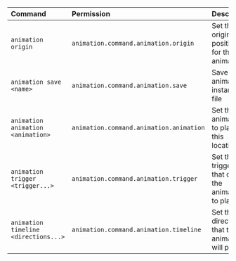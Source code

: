 | Command | Permission | Description |
| :------ | :--------- | :---------- |
| `animation origin` | `animation.command.animation.origin` | Set the origin (past position) for the animation |
| `animation save <name>` | `animation.command.animation.save` | Save the animation instance to file |
| `animation animation <animation>` | `animation.command.animation.animation` | Set the animation to play at this location |
| `animation trigger <trigger...>` | `animation.command.animation.trigger` | Set the triggers that cause the animation to play |
| `animation timeline <directions...>` | `animation.command.animation.timeline` | Set the directions that the animation will play in |